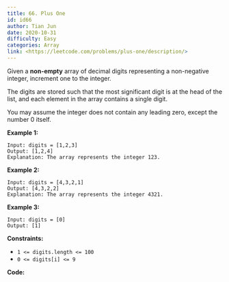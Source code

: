 ```yaml
---
title: 66. Plus One
id: id66
author: Tian Jun
date: 2020-10-31
difficulty: Easy
categories: Array
link: <https://leetcode.com/problems/plus-one/description/>
---
```


Given a **non-empty** array of decimal digits representing a non-negative
integer, increment one to the integer.

The digits are stored such that the most significant digit is at the head of
the list, and each element in the array contains a single digit.

You may assume the integer does not contain any leading zero, except the
number 0 itself.



**Example 1:**
            
	Input: digits = [1,2,3]    
	Output: [1,2,4]    
	Explanation: The array represents the integer 123.    

**Example 2:**
            
	Input: digits = [4,3,2,1]    
	Output: [4,3,2,2]    
	Explanation: The array represents the integer 4321.    

**Example 3:**
            
	Input: digits = [0]    
	Output: [1]    



**Constraints:**

  * `1 <= digits.length <= 100`
  * `0 <= digits[i] <= 9`


**Code:**
